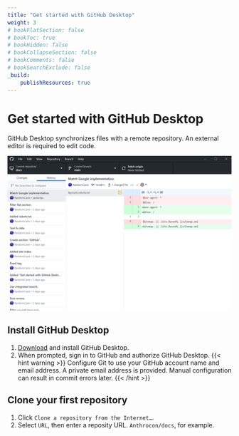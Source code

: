 ```yaml
---
title: "Get started with GitHub Desktop"
weight: 3
# bookFlatSection: false
# bookToc: true
# bookHidden: false
# bookCollapseSection: false
# bookComments: false
# bookSearchExclude: false
_build:
    publishResources: true
---
```


# Get started with GitHub Desktop

GitHub Desktop synchronizes files with a remote repository. An external editor is required to edit code.

![GitHub Desktop](GitHub%20Desktop.PNG)

## Install GitHub Desktop

1. [Download](https://desktop.github.com/) and install GitHub Desktop.
2. When prompted, sign in to GitHub and authorize GitHub Desktop.
{{< hint warning >}}
Configure Git to use your GitHub account name and email address. A private email address is provided. Manual configuration can result in commit errors later.
{{< /hint >}}

## Clone your first repository

1. Click `Clone a repository from the Internet…`.
2. Select `URL`, then enter a reposity URL. `Anthrocon/docs`, for example.
